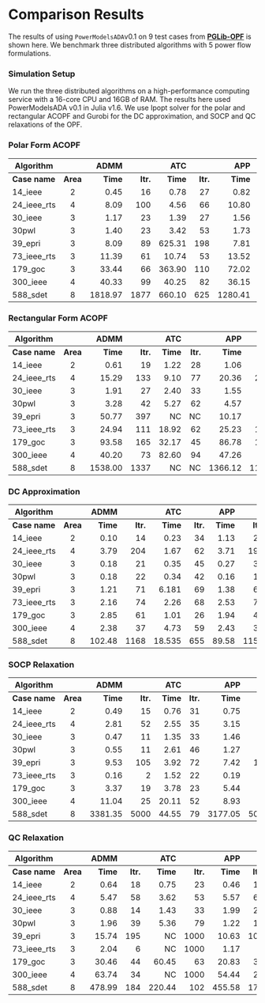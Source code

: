 # Comparison Results 

The results of using `PowerModelsADA`v0.1 on 9 test cases from **[PGLib-OPF](https://github.com/power-grid-lib/pglib-opf)** is shown here. We benchmark three distributed algorithms with 5 power flow formulations.


### Simulation Setup

We run the three distributed algorithms on a high-performance computing service with a 16-core CPU and 16GB of RAM. The results here used PowerModelsADA v0.1 in Julia v1.6. We use Ipopt solver for the polar and rectangular ACOPF and Gurobi for the DC approximation, and SOCP and QC relaxations of the OPF.

### Polar Form ACOPF

| **Algorithm** |      	| **ADMM**  |      	| **ATC**   |      	| **APP**   |      	|
|-------------	|:-----:|---------:	|------:|--------:	|------:|---------:	|------:|
| **Case name** |**Area**| **Time** |**Itr.**| **Time** |**Itr.**| **Time** |**Itr.**|
| 14_ieee     	| 2    	| 0.45    	| 16   	| 0.78   	| 27   	| 0.82    	| 31   	|
| 24_ieee_rts 	| 4    	| 8.09    	| 100  	| 4.56   	| 66   	| 10.80   	| 142  	|
| 30_ieee     	| 3    	| 1.17    	| 23   	| 1.39   	| 27   	| 1.56    	| 31   	|
| 30pwl       	| 3    	| 1.40    	| 23   	| 3.42   	| 53   	| 1.73    	| 26   	|
| 39_epri     	| 3    	| 8.09    	| 89   	| 625.31 	| 198  	| 7.81    	| 94   	|
| 73_ieee_rts 	| 3    	| 11.39   	| 61   	| 10.74  	| 53   	| 13.52   	| 70   	|
| 179_goc     	| 3    	| 33.44   	| 66   	| 363.90 	| 110  	| 72.02   	| 163  	|
| 300_ieee    	| 4    	| 40.33   	| 99   	| 40.25  	| 82   	| 36.15   	| 76   	|
| 588_sdet    	| 8    	| 1818.97 	| 1877 	| 660.10 	| 625  	| 1280.41 	| 1278 	|


### Rectangular Form ACOPF

| **Algorithm** |      	| **ADMM**  |      	| **ATC**   |      	| **APP**   |      	|
|-------------	|:-----:|---------:	|------:|--------:	|------:|---------:	|------:|
| **Case name** |**Area**| **Time** |**Itr.**| **Time** |**Itr.**| **Time** |**Itr.**|
| 14_ieee     	| 2     | 0.61    	| 19   	| 1.22  	| 28   	| 1.06    	| 32   	|
| 24_ieee_rts 	| 4     | 15.29   	| 133  	| 9.10  	| 77   	| 20.36   	| 205  	|
| 30_ieee     	| 3     | 1.91    	| 27   	| 2.40  	| 33   	| 1.55    	| 23   	|
| 30pwl       	| 3     | 3.28    	| 42   	| 5.27  	| 62   	| 4.57    	| 58   	|
| 39_epri     	| 3     | 50.77   	| 397  	| NC    	| NC   	| 10.17   	| 94   	|
| 73_ieee_rts 	| 3     | 24.94   	| 111  	| 18.92 	| 62   	| 25.23   	| 115  	|
| 179_goc     	| 3     | 93.58   	| 165  	| 32.17 	| 45   	| 86.78   	| 169  	|
| 300_ieee    	| 4     | 40.20   	| 73   	| 82.60 	| 94   	| 47.26   	| 92   	|
| 588_sdet    	| 8     | 1538.00 	| 1337 	| NC    	| NC   	| 1366.12 	| 1180 	|


### DC Approximation 

| **Algorithm** |      	| **ADMM**  |      	| **ATC**   |      	| **APP**   |      	|
|-------------	|:-----:|---------:	|------:|--------:	|------:|---------:	|------:|
| **Case name** |**Area**| **Time** |**Itr.**| **Time** |**Itr.**| **Time** |**Itr.**|
| 14_ieee     	| 2     |   0.10 	|   14 	|   0.23 	|   34 	|  1.13 	|   20 	|
| 24\_ieee_rts 	| 4     |   3.79 	|  204 	|   1.67 	|   62 	|  3.71 	|  198 	|
| 30_ieee     	| 3     |   0.18 	|   21 	|   0.35 	|   45 	|  0.27 	|   35 	|
| 30pwl       	| 3     |   0.18 	|   22 	|   0.34 	|   42 	|  0.16 	|   19 	|
| 39_epri     	| 3     |   1.21 	|   71 	|  6.181 	|   69 	|  1.38 	|   63 	|
| 73\_ieee_rts 	| 3     |   2.16 	|   74 	|   2.26 	|   68 	|  2.53 	|   78 	|
| 179_goc     	| 3     |   2.85 	|   61 	|   1.01 	|   26 	|  1.94 	|   43 	|
| 300_ieee    	| 4     |   2.38 	|   37 	|   4.73 	|   59 	|  2.43 	|   35 	|
| 588_sdet    	| 8     | 102.48 	| 1168 	| 18.535 	|  655 	| 89.58 	| 1155 	|


### SOCP Relaxation 

| **Algorithm** |      	| **ADMM**  |      	| **ATC**   |      	| **APP**   |      	|
|-------------	|:-----:|---------:	|------:|--------:	|------:|---------:	|------:|
| **Case name** |**Area**| **Time** |**Itr.**| **Time** |**Itr.**| **Time** |**Itr.**|
| 14_ieee     	| 2      | 0.49    	| 15   	| 0.76  	| 31   	| 0.75    	| 17   	|
| 24_ieee_rts 	| 4      | 2.81    	| 52   	| 2.55  	| 35   	| 3.15    	| 51   	|
| 30_ieee     	| 3      | 0.47    	| 11   	| 1.35  	| 33   	| 1.46    	| 25   	|
| 30pwl       	| 3      | 0.55    	| 11   	| 2.61  	| 46   	| 1.27    	| 15   	|
| 39_epri     	| 3      | 9.53    	| 105  	| 3.92  	| 72   	| 7.42    	| 117  	|
| 73_ieee_rts 	| 3      | 0.16    	| 2    	| 1.52  	| 22   	| 0.19    	| 2    	|
| 179_goc     	| 3      | 3.37    	| 19   	| 3.78  	| 23   	| 5.44    	| 35   	|
| 300_ieee    	| 4      | 11.04   	| 25   	| 20.11 	| 52   	| 8.93    	| 18   	|
| 588_sdet    	| 8      | 3381.35 	| 5000 	| 44.55 	| 79   	| 3177.05 	| 5000 	|


### QC Relaxation 

| **Algorithm** |      	| **ADMM**  |      	| **ATC**   |      	| **APP**   |      	|
|-------------	|:-----:|---------:	|------:|--------:	|------:|---------:	|------:|
| **Case name** |**Area**| **Time** |**Itr.**| **Time** |**Itr.**| **Time** |**Itr.**|
| 14_ieee     	| 2     | 0.64   	| 18   	| 0.75   	| 23   	| 0.46   	| 14   	|
| 24_ieee_rts 	| 4     | 5.47   	| 58   	| 3.62   	| 53   	| 5.57   	| 65   	|
| 30_ieee     	| 3     | 0.88   	| 14   	| 1.43   	| 33   	| 1.99   	| 26   	|
| 30pwl       	| 3     | 1.96   	| 39   	| 5.36   	| 79   	| 1.22   	| 12   	|
| 39_epri     	| 3     | 15.74  	| 195  	| NC     	| 1000 	| 10.63  	| 102  	|
| 73_ieee_rts 	| 3     | 2.04   	| 6    	| NC     	| 1000 	| 1.17   	| 6    	|
| 179_goc     	| 3     | 30.46  	| 44   	| 60.45  	| 63   	| 20.83  	| 39   	|
| 300_ieee    	| 4     | 63.74  	| 34   	| NC     	| 1000 	| 54.44  	| 26   	|
| 588_sdet    	| 8     | 478.99 	| 184  	| 220.44 	| 102  	| 455.58 	| 177  	|